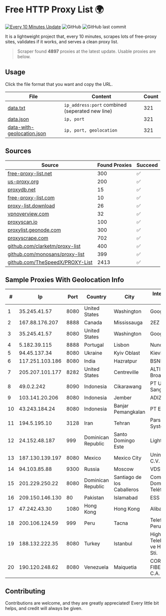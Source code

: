 
# Free HTTP Proxy List 🌍

[![Every 10 Minutes Update](https://github.com/mertguvencli/http-proxy-list/actions/workflows/main.yml/badge.svg?branch=main)](https://github.com/mertguvencli/http-proxy-list/actions/workflows/main.yml)
![GitHub](https://img.shields.io/github/license/mertguvencli/http-proxy-list)
![GitHub last commit](https://img.shields.io/github/last-commit/mertguvencli/http-proxy-list)

It is a lightweight project that, every 10 minutes, scrapes lots of free-proxy sites, validates if it works, and serves a clean proxy list.


> Scraper found **4897** proxies at the latest update. Usable proxies are below.

## Usage

Click the file format that you want and copy the URL.


|File|Content|Count|
|----|-------|-----|
|[data.txt](https://raw.githubusercontent.com/mertguvencli/http-proxy-list/main/proxy-list/data.txt)|`ip_address:port` combined (seperated new line)|321|
|[data.json](https://raw.githubusercontent.com/mertguvencli/http-proxy-list/main/proxy-list/data.json)|`ip, port`|321|
|[data-with-geolocation.json](https://raw.githubusercontent.com/mertguvencli/http-proxy-list/main/proxy-list/data-with-geolocation.json)|`ip, port, geolocation`|321|

## Sources

|Source|Found Proxies|Succeed|
|------|-------------|-------|
|[free-proxy-list.net](https://free-proxy-list.net)|300|✅|
|[us-proxy.org](https://www.us-proxy.org)|200|✅|
|[proxydb.net](http://proxydb.net)|15|✅|
|[free-proxy-list.com](https://free-proxy-list.com/?page=&port=&type%5B%5D=http&type%5B%5D=https&up_time=0&search=Search)|10|✅|
|[proxy-list.download](https://www.proxy-list.download/HTTP)|26|✅|
|[vpnoverview.com](https://vpnoverview.com/privacy/anonymous-browsing/free-proxy-servers)|32|✅|
|[proxyscan.io](https://www.proxyscan.io)|100|✅|
|[proxylist.geonode.com](https://proxylist.geonode.com/api/proxy-list?limit=300&page=1&sort_by=lastChecked&sort_type=desc&protocols=http,https)|300|✅|
|[proxyscrape.com](https://api.proxyscrape.com/v2/?request=displayproxies&protocol=http&timeout=10000&country=all&ssl=all&anonymity=all)|702|✅|
|[github.com/clarketm/proxy-list](https://raw.githubusercontent.com/clarketm/proxy-list/master/proxy-list-raw.txt)|400|✅|
|[github.com/monosans/proxy-list](https://raw.githubusercontent.com/monosans/proxy-list/main/proxies/http.txt)|399|✅|
|[github.com/TheSpeedX/PROXY-List](https://raw.githubusercontent.com/TheSpeedX/PROXY-List/master/http.txt)|2413|✅|


## Sample Proxies With Geolocation Info

|#|Ip|Port|Country|City|Internet Service Provider|
|-|--|----|-------|----|-------------------------|
|1|35.245.41.57|8080|United States|Washington|Google LLC|
|2|167.88.176.207|8888|Canada|Mississauga|2EZ Network Inc.|
|3|35.245.41.57|8080|United States|Washington|Google LLC|
|4|5.182.39.115|8888|Portugal|Lisbon|Nuno Felgueiras|
|5|94.45.137.34|8080|Ukraine|Kyiv Oblast|Kievline LLC|
|6|117.251.103.186|8080|India|Hazratpur|BSNL Internet|
|7|205.207.101.177|8282|United States|Centreville|ALTIUS Broadband, LLC|
|8|49.0.2.242|8090|Indonesia|Cikarawang|PT Usaha Adi Sanggoro|
|9|103.141.20.206|8080|Indonesia|Jember|ADIZKA|
|10|43.243.184.24|8080|Indonesia|Banjar Pemangkalan|PT Econdelight|
|11|194.5.195.10|3128|Iran|Tehran|Pars Parva System LLC|
|12|24.152.48.187|999|Dominican Republic|Santo Domingo Este|Lightwave S.R.L|
|13|187.130.139.197|8080|Mexico|Mexico City|Uninet S.A. de C.V.|
|14|94.103.85.88|9300|Russia|Moscow|VDSINA|
|15|201.229.250.22|8080|Dominican Republic|Santiago de los Caballeros|Compañía Dominicana de Teléfonos S. A.|
|16|209.150.146.130|80|Pakistan|Islamabad|ESS|
|17|47.242.43.30|1080|Hong Kong|Hong Kong|Alibaba.com LLC|
|18|200.106.124.59|999|Peru|Tacna|Telefonica del Peru|
|19|188.132.222.35|8080|Turkey|Istanbul|High Speed Telekomunikasyon ve Hab. Hiz. Ltd. Sti.|
|20|190.120.248.62|8080|Venezuela|Maiquetia|CORPORACION FIBEX TELECOM, C.A.|



## Contributing

Contributions are welcome, and they are greatly appreciated! Every
little bit helps, and credit will always be given.

